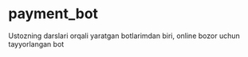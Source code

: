 # payment_bot
Ustozning darslari orqali yaratgan botlarimdan biri, online bozor uchun tayyorlangan bot
